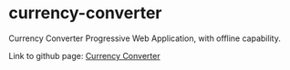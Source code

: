 # currency-converter
Currency Converter Progressive Web Application, with offline capability.

Link to github page: [Currency Converter](https://salahhamza.github.io/currency-converter/) 
